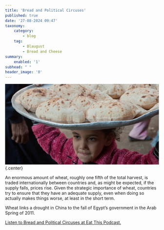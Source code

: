 ```yaml
---
title: 'Bread and Political Circuses'
published: true
date: '27-08-2024 09:47'
taxonomy:
    category:
        - blog
    tag:
        - Blaugust
        - Bread and Cheese
summary:
    enabled: '1'
subhead: " "
header_image: '0'
---
```


![In Cairo, Egypt, a young child wearing a pink jacket carries a battered alumium tray on their head loaded with freshly baked flatbreads. ](odb-27-image.jpg){.center}

An enormous amount of wheat, roughly one fifth of the total harvest, is traded internationally between countries and, as might be expected, if the supply falls, prices rise. Given the strategic importance of wheat, countries try to ensure that they have an adequate supply, even when doing so actually makes things worse, at least in the short term.

Wheat links a drought in China to the fall of Egypt’s government in the Arab Spring of 2011.

<a href="https://www.eatthispodcast.com/our-daily-bread-27/" rel=canonical>Listen to Bread and Political Circuses at Eat This Podcast.</a>